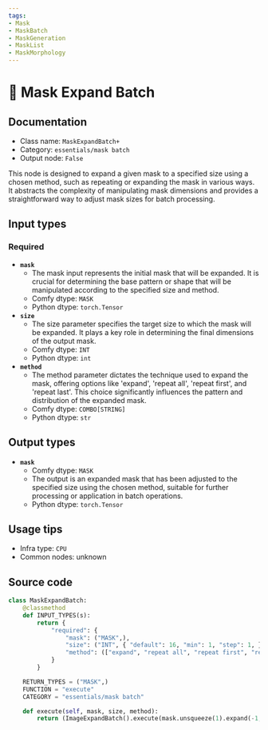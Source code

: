 ```yaml
---
tags:
- Mask
- MaskBatch
- MaskGeneration
- MaskList
- MaskMorphology
---
```


# 🔧 Mask Expand Batch
## Documentation
- Class name: `MaskExpandBatch+`
- Category: `essentials/mask batch`
- Output node: `False`

This node is designed to expand a given mask to a specified size using a chosen method, such as repeating or expanding the mask in various ways. It abstracts the complexity of manipulating mask dimensions and provides a straightforward way to adjust mask sizes for batch processing.
## Input types
### Required
- **`mask`**
    - The mask input represents the initial mask that will be expanded. It is crucial for determining the base pattern or shape that will be manipulated according to the specified size and method.
    - Comfy dtype: `MASK`
    - Python dtype: `torch.Tensor`
- **`size`**
    - The size parameter specifies the target size to which the mask will be expanded. It plays a key role in determining the final dimensions of the output mask.
    - Comfy dtype: `INT`
    - Python dtype: `int`
- **`method`**
    - The method parameter dictates the technique used to expand the mask, offering options like 'expand', 'repeat all', 'repeat first', and 'repeat last'. This choice significantly influences the pattern and distribution of the expanded mask.
    - Comfy dtype: `COMBO[STRING]`
    - Python dtype: `str`
## Output types
- **`mask`**
    - Comfy dtype: `MASK`
    - The output is an expanded mask that has been adjusted to the specified size using the chosen method, suitable for further processing or application in batch operations.
    - Python dtype: `torch.Tensor`
## Usage tips
- Infra type: `CPU`
- Common nodes: unknown


## Source code
```python
class MaskExpandBatch:
    @classmethod
    def INPUT_TYPES(s):
        return {
            "required": {
                "mask": ("MASK",),
                "size": ("INT", { "default": 16, "min": 1, "step": 1, }),
                "method": (["expand", "repeat all", "repeat first", "repeat last"],)
            }
        }

    RETURN_TYPES = ("MASK",)
    FUNCTION = "execute"
    CATEGORY = "essentials/mask batch"

    def execute(self, mask, size, method):
        return (ImageExpandBatch().execute(mask.unsqueeze(1).expand(-1,3,-1,-1), size, method)[0][:,0,:,:],)

```
